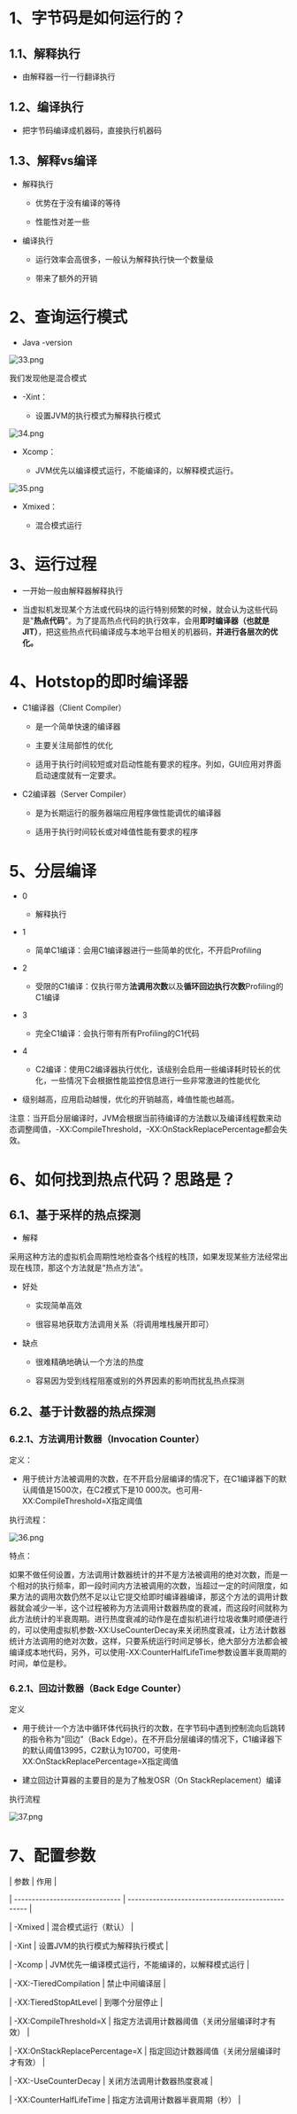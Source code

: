 # 1、字节码是如何运行的？


## 1.1、解释执行


- 由解释器一行一行翻译执行


## 1.2、编译执行


- 把字节码编译成机器码，直接执行机器码


## 1.3、解释vs编译


- 解释执行

    - 优势在于没有编译的等待

    - 性能性对差一些

- 编译执行

    - 运行效率会高很多，一般认为解释执行快一个数量级

    - 带来了额外的开销


# 2、查询运行模式


- Java -version


![33.png](..%2F..%2Fpublic%2Fjvm%2F33.png)

我们发现他是混合模式


- -Xint：

    - 设置JVM的执行模式为解释执行模式


![34.png](..%2F..%2Fpublic%2Fjvm%2F34.png)


- Xcomp：

    - JVM优先以编译模式运行，不能编译的，以解释模式运行。


![35.png](..%2F..%2Fpublic%2Fjvm%2F35.png)


- Xmixed：

    - 混合模式运行


# 3、运行过程


- 一开始一般由解释器解释执行

- 当虚拟机发现某个方法或代码块的运行特别频繁的时候，就会认为这些代码是"**热点代码**"。为了提高热点代码的执行效率，会用**即时编译器（也就是JIT）**，把这些热点代码编译成与本地平台相关的机器码，**并进行各层次的优化。**


# 4、Hotstop的即时编译器


- C1编译器（Client Compiler）

    - 是一个简单快速的编译器

    - 主要关注局部性的优化

    - 适用于执行时间较短或对启动性能有要求的程序。列如，GUI应用对界面启动速度就有一定要求。

- C2编译器（Server Compiler）

    - 是为长期运行的服务器端应用程序做性能调优的编译器

    - 适用于执行时间较长或对峰值性能有要求的程序


# 5、分层编译


- 0

    - 解释执行

- 1

    - 简单C1编译：会用C1编译器进行一些简单的优化，不开启Profiling

- 2

    - 受限的C1编译：仅执行带方**法调用次数**以及**循环回边执行次数**Profiling的C1编译

- 3

    - 完全C1编译：会执行带有所有Profiling的C1代码

- 4

    - C2编译：使用C2编译器执行优化，该级别会启用一些编译耗时较长的优化，一些情况下会根据性能监控信息进行一些非常激进的性能优化


- 级别越高，应用启动越慢，优化的开销越高，峰值性能也越高。


注意：当开启分层编译时，JVM会根据当前待编译的方法数以及编译线程数来动态调整阈值，-XX:CompileThreshold，-XX:OnStackReplacePercentage都会失效。


# 6、如何找到热点代码？思路是？


## 6.1、基于采样的热点探测


- 解释


采用这种方法的虚拟机会周期性地检查各个线程的栈顶，如果发现某些方法经常出现在栈顶，那这个方法就是“热点方法”。


- 好处

    - 实现简单高效

    - 很容易地获取方法调用关系（将调用堆栈展开即可）

- 缺点

    - 很难精确地确认一个方法的热度

    - 容易因为受到线程阻塞或别的外界因素的影响而扰乱热点探测


## 6.2、基于计数器的热点探测


### 6.2.1、方法调用计数器（Invocation Counter）


定义：


- 用于统计方法被调用的次数，在不开启分层编译的情况下，在C1编译器下的默认阈值是1500次，在C2模式下是10 000次。也可用-XX:CompileThreshold=X指定阈值


执行流程：

![36.png](..%2F..%2Fpublic%2Fjvm%2F36.png)

特点：

如果不做任何设置，方法调用计数器统计的并不是方法被调用的绝对次数，而是一个相对的执行频率，即一段时间内方法被调用的次数，当超过一定的时间限度，如果方法的调用次数仍然不足以让它提交给即时编译器编译，那这个方法的调用计数器就会减少一半，这个过程被称为方法调用计数器热度的衰减，而这段时间就称为此方法统计的半衰周期。进行热度衰减的动作是在虚拟机进行垃圾收集时顺便进行的，可以使用虚拟机参数-XX:UseCounterDecay来关闭热度衰减，让方法计数器统计方法调用的绝对次数，这样，只要系统运行时间足够长，绝大部分方法都会被编译成本地代码，另外，可以使用-XX:CounterHalfLifeTime参数设置半衰周期的时间，单位是秒。


### 6.2.1、回边计数器（Back Edge Counter）


定义


- 用于统计一个方法中循环体代码执行的次数，在字节码中遇到控制流向后跳转的指令称为"回边"（Back Edge）。在不开启分层编译的情况下，C1编译器下的默认阈值13995，C2默认为10700，可使用-XX:OnStackReplacePercentage=X指定阈值

- 建立回边计算器的主要目的是为了触发OSR（On StackReplacement）编译


执行流程

![37.png](..%2F..%2Fpublic%2Fjvm%2F37.png)


# 7、配置参数


| 参数                           | 作用                                              |

| ------------------------------ | ------------------------------------------------- |

| -Xmixed                        | 混合模式运行（默认）                              |

| -Xint                          | 设置JVM的执行模式为解释执行模式                   |

| -Xcomp                         | JVM优先一编译模式运行，不能编译的，以解释模式运行 |

| -XX:-TieredCompilation         | 禁止中间编译层                                    |

| -XX:TieredStopAtLevel          | 到哪个分层停止                                    |

| -XX:CompileThreshold=X         | 指定方法调用计数器阈值（关闭分层编译时才有效）    |

| -XX:OnStackReplacePercentage=X | 指定回边计数器阈值（关闭分层编译时才有效）        |

| -XX:-UseCounterDecay           | 关闭方法调用计数器热度衰减                        |

| -XX:CounterHalfLifeTime        | 指定方法调用计数器半衰周期（秒）                  |




















